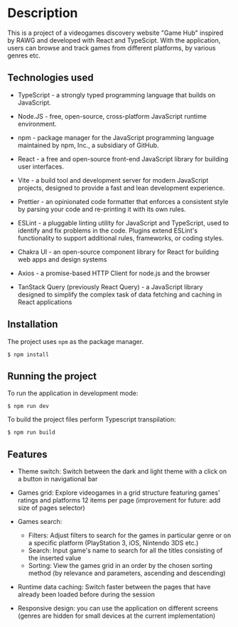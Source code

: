 # Description

This is a project of a videogames discovery website "Game Hub" inspired by RAWG and developed with React and TypeScipt. With the application, users can browse and track games from different platforms, by various genres etc.

## Technologies used

- TypeScript - a strongly typed programming language that builds on JavaScript.

- Node.JS - free, open-source, cross-platform JavaScript runtime environment.

- npm - package manager for the JavaScript programming language maintained by npm, Inc., a subsidiary of GitHub.

- React - a free and open-source front-end JavaScript library for building user interfaces.

- Vite - a build tool and development server for modern JavaScript projects, designed to provide a fast and lean development experience.

- Prettier - an opinionated code formatter that enforces a consistent style by parsing your code and re-printing it with its own rules.

- ESLint - a pluggable linting utility for JavaScript and TypeScript, used to identify and fix problems in the code. Plugins extend ESLint's functionality to support additional rules, frameworks, or coding styles.

- Chakra UI - an open-source component library for React for building web apps and design systems

- Axios - a promise-based HTTP Client for node.js and the browser

- TanStack Query (previously React Query) - a JavaScript library designed to simplify the complex task of data fetching and caching in React applications

## Installation

The project uses `npm` as the package manager.

```shell
$ npm install
```

## Running the project

To run the application in development mode:

```shell
$ npm run dev
```

To build the project files perform Typescript transpilation:

```shell
$ npm run build
```

## Features

- Theme switch: Switch between the dark and light theme with a click on a button in navigational bar

- Games grid: Explore videogames in a grid structure featuring games' ratings and platforms 12 items per page (improvement for future: add size of pages selector)

- Games search:
    - Filters: Adjust filters to search for the games in particular genre or on a specific platform (PlayStation 3, iOS, Nintendo 3DS etc.)
    - Search: Input game's name to search for all the titles consisting of the inserted value
    - Sorting: View the games grid in an order by the chosen sorting method (by relevance and parameters, ascending and descending)

- Runtime data caching: Switch faster between the pages that have already been loaded before during the session

- Responsive design: you can use the application on different screens (genres are hidden for small devices at the current implementation)

